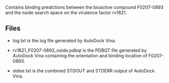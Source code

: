 Contains binding predictions between the bioactive compound F0207-0893 and the nside search space on the virulence factor rv1821.

## Files

- log.txt is the log file generated by AutoDock Vina.

- rv1821_F0207-0893_nside.pdbqt is the PDBQT file generated by AutoDock Vina containing the orientation and binding location of F0207-0893.

- stdoe.txt is the combined STDOUT and STDERR output of AutoDock Vina.

